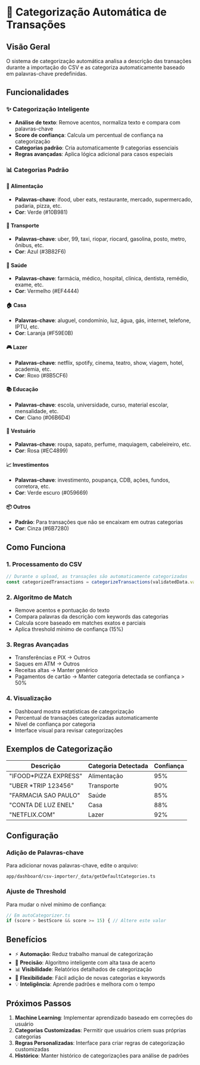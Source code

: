 # 🤖 Categorização Automática de Transações

## Visão Geral

O sistema de categorização automática analisa a descrição das transações durante a importação do CSV e as categoriza automaticamente baseado em palavras-chave predefinidas.

## Funcionalidades

### ✨ Categorização Inteligente
- **Análise de texto**: Remove acentos, normaliza texto e compara com palavras-chave
- **Score de confiança**: Calcula um percentual de confiança na categorização
- **Categorias padrão**: Cria automaticamente 9 categorias essenciais
- **Regras avançadas**: Aplica lógica adicional para casos especiais

### 📊 Categorias Padrão

#### 🍔 Alimentação
- **Palavras-chave**: ifood, uber eats, restaurante, mercado, supermercado, padaria, pizza, etc.
- **Cor**: Verde (#10B981)

#### 🚗 Transporte  
- **Palavras-chave**: uber, 99, taxi, riopar, riocard, gasolina, posto, metro, ônibus, etc.
- **Cor**: Azul (#3B82F6)

#### 🏥 Saúde
- **Palavras-chave**: farmácia, médico, hospital, clínica, dentista, remédio, exame, etc.
- **Cor**: Vermelho (#EF4444)

#### 🏠 Casa
- **Palavras-chave**: aluguel, condomínio, luz, água, gás, internet, telefone, IPTU, etc.
- **Cor**: Laranja (#F59E0B)

#### 🎮 Lazer
- **Palavras-chave**: netflix, spotify, cinema, teatro, show, viagem, hotel, academia, etc.
- **Cor**: Roxo (#8B5CF6)

#### 📚 Educação
- **Palavras-chave**: escola, universidade, curso, material escolar, mensalidade, etc.
- **Cor**: Ciano (#06B6D4)

#### 👕 Vestuário
- **Palavras-chave**: roupa, sapato, perfume, maquiagem, cabeleireiro, etc.
- **Cor**: Rosa (#EC4899)

#### 📈 Investimentos
- **Palavras-chave**: investimento, poupança, CDB, ações, fundos, corretora, etc.
- **Cor**: Verde escuro (#059669)

#### 📦 Outros
- **Padrão**: Para transações que não se encaixam em outras categorias
- **Cor**: Cinza (#6B7280)

## Como Funciona

### 1. **Processamento do CSV**
```typescript
// Durante o upload, as transações são automaticamente categorizadas
const categorizedTransactions = categorizeTransactions(validatedData.validRows)
```

### 2. **Algoritmo de Match**
- Remove acentos e pontuação do texto
- Compara palavras da descrição com keywords das categorias
- Calcula score baseado em matches exatos e parciais
- Aplica threshold mínimo de confiança (15%)

### 3. **Regras Avançadas**
- Transferências e PIX → Outros
- Saques em ATM → Outros  
- Receitas altas → Manter genérico
- Pagamentos de cartão → Manter categoria detectada se confiança > 50%

### 4. **Visualização**
- Dashboard mostra estatísticas de categorização
- Percentual de transações categorizadas automaticamente
- Nível de confiança por categoria
- Interface visual para revisar categorizações

## Exemplos de Categorização

| Descrição | Categoria Detectada | Confiança |
|-----------|-------------------|-----------|
| "IFOOD*PIZZA EXPRESS" | Alimentação | 95% |
| "UBER *TRIP 123456" | Transporte | 90% |
| "FARMACIA SAO PAULO" | Saúde | 85% |
| "CONTA DE LUZ ENEL" | Casa | 88% |
| "NETFLIX.COM" | Lazer | 92% |

## Configuração

### Adição de Palavras-chave
Para adicionar novas palavras-chave, edite o arquivo:
```
app/dashboard/csv-importer/_data/getDefaultCategories.ts
```

### Ajuste de Threshold
Para mudar o nível mínimo de confiança:
```typescript
// Em autoCategorizer.ts
if (score > bestScore && score >= 15) { // Altere este valor
```

## Benefícios

- ⚡ **Automação**: Reduz trabalho manual de categorização
- 🎯 **Precisão**: Algoritmo inteligente com alta taxa de acerto
- 📊 **Visibilidade**: Relatórios detalhados de categorização
- 🔧 **Flexibilidade**: Fácil adição de novas categorias e keywords
- 💡 **Inteligência**: Aprende padrões e melhora com o tempo

## Próximos Passos

1. **Machine Learning**: Implementar aprendizado baseado em correções do usuário
2. **Categorias Customizadas**: Permitir que usuários criem suas próprias categorias
3. **Regras Personalizadas**: Interface para criar regras de categorização customizadas
4. **Histórico**: Manter histórico de categorizações para análise de padrões 